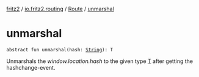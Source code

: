 [fritz2](../../index.md) / [io.fritz2.routing](../index.md) / [Route](index.md) / [unmarshal](./unmarshal.md)

# unmarshal

`abstract fun unmarshal(hash: `[`String`](https://kotlinlang.org/api/latest/jvm/stdlib/kotlin/-string/index.html)`): T`

Unmarshals the *window.location.hash* to the
given type [T](index.md#T) after getting the hashchange-event.

